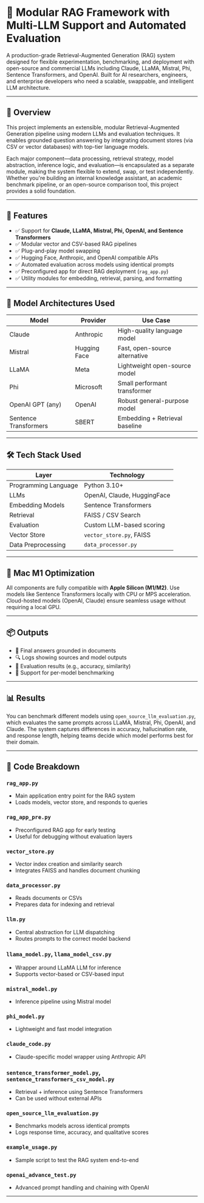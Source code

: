 # 🤖 Modular RAG Framework with Multi-LLM Support and Automated Evaluation

A production-grade Retrieval-Augmented Generation (RAG) system designed for flexible experimentation, benchmarking, and deployment with open-source and commercial LLMs including Claude, LLaMA, Mistral, Phi, Sentence Transformers, and OpenAI. Built for AI researchers, engineers, and enterprise developers who need a scalable, swappable, and intelligent LLM architecture.

---

## 📖 Overview

This project implements an extensible, modular Retrieval-Augmented Generation pipeline using modern LLMs and evaluation techniques. It enables grounded question answering by integrating document stores (via CSV or vector databases) with top-tier language models.

Each major component—data processing, retrieval strategy, model abstraction, inference logic, and evaluation—is encapsulated as a separate module, making the system flexible to extend, swap, or test independently. Whether you're building an internal knowledge assistant, an academic benchmark pipeline, or an open-source comparison tool, this project provides a solid foundation.

---

## 🚀 Features

- ✅ Support for **Claude, LLaMA, Mistral, Phi, OpenAI, and Sentence Transformers**
- ✅ Modular vector and CSV-based RAG pipelines
- ✅ Plug-and-play model swapping
- ✅ Hugging Face, Anthropic, and OpenAI compatible APIs
- ✅ Automated evaluation across models using identical prompts
- ✅ Preconfigured app for direct RAG deployment (`rag_app.py`)
- ✅ Utility modules for embedding, retrieval, parsing, and formatting

---

## 🧠 Model Architectures Used

| Model               | Provider     | Use Case                       |
|--------------------|--------------|--------------------------------|
| Claude             | Anthropic    | High-quality language model    |
| Mistral            | Hugging Face | Fast, open-source alternative  |
| LLaMA              | Meta         | Lightweight open-source model  |
| Phi                | Microsoft    | Small performant transformer   |
| OpenAI GPT (any)   | OpenAI       | Robust general-purpose model   |
| Sentence Transformers | SBERT     | Embedding + Retrieval baseline |

---

## 🛠 Tech Stack Used

| Layer                  | Technology                    |
|------------------------|-------------------------------|
| Programming Language   | Python 3.10+                  |
| LLMs                   | OpenAI, Claude, HuggingFace   |
| Embedding Models       | Sentence Transformers         |
| Retrieval              | FAISS / CSV Search            |
| Evaluation             | Custom LLM-based scoring      |
| Vector Store           | `vector_store.py`, FAISS      |
| Data Preprocessing     | `data_processor.py`           |

---

## 🍎 Mac M1 Optimization

All components are fully compatible with **Apple Silicon (M1/M2)**. Use models like Sentence Transformers locally with CPU or MPS acceleration. Cloud-hosted models (OpenAI, Claude) ensure seamless usage without requiring a local GPU.

---

## 📦 Outputs

- 📜 Final answers grounded in documents
- 🔍 Logs showing sources and model outputs
- 🧠 Evaluation results (e.g., accuracy, similarity)
- 🧾 Support for per-model benchmarking

---

## 📊 Results

You can benchmark different models using `open_source_llm_evaluation.py`, which evaluates the same prompts across LLaMA, Mistral, Phi, OpenAI, and Claude. The system captures differences in accuracy, hallucination rate, and response length, helping teams decide which model performs best for their domain.

---

## 🧱 Code Breakdown

### `rag_app.py`
- Main application entry point for the RAG system
- Loads models, vector store, and responds to queries

### `rag_app_pre.py`
- Preconfigured RAG app for early testing
- Useful for debugging without evaluation layers

### `vector_store.py`
- Vector index creation and similarity search
- Integrates FAISS and handles document chunking

### `data_processor.py`
- Reads documents or CSVs
- Prepares data for indexing and retrieval

### `llm.py`
- Central abstraction for LLM dispatching
- Routes prompts to the correct model backend

### `llama_model.py`, `llama_model_csv.py`
- Wrapper around LLaMA LLM for inference
- Supports vector-based or CSV-based input

### `mistral_model.py`
- Inference pipeline using Mistral model

### `phi_model.py`
- Lightweight and fast model integration

### `claude_code.py`
- Claude-specific model wrapper using Anthropic API

### `sentence_transformer_model.py`, `sentence_transformers_csv_model.py`
- Retrieval + inference using Sentence Transformers
- Can be used without external APIs

### `open_source_llm_evaluation.py`
- Benchmarks models across identical prompts
- Logs response time, accuracy, and qualitative scores

### `example_usage.py`
- Sample script to test the RAG system end-to-end

### `openai_advance_test.py`
- Advanced prompt handling and chaining with OpenAI

---
